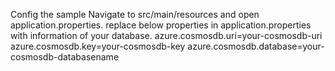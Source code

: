 Config the sample
Navigate to src/main/resources and open application.properties.
replace below properties in application.properties with information of your database.
   azure.cosmosdb.uri=your-cosmosdb-uri
   azure.cosmosdb.key=your-cosmosdb-key
   azure.cosmosdb.database=your-cosmosdb-databasename

